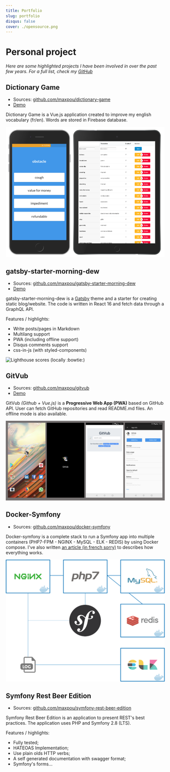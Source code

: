```yaml
---
title: Portfolio
slug: portfolio
disqus: false
cover: ./opensource.png
---
```


# Personal project

*Here are some highlighted projects I have been involved in over the past few years. For a full list, check my [GitHub](https://github.com/maxpou?tab=repositories)*

## Dictionary Game

* Sources: [github.com/maxpou/dictionary-game](https://github.com/maxpou/dictionary-game)
* [Demo](https://maxpou.github.io/dictionary-game/)

Dictionary Game is a Vue.js application created to improve my english vocabulary (fr/en). Words are stored in Firebase database.

![Dictionary Game screenshots](https://raw.githubusercontent.com/maxpou/dictionary-game/master/src/assets/screens/all-screens.png)


## gatsby-starter-morning-dew

* Sources: [github.com/maxpou/gatsby-starter-morning-dew](https://github.com/maxpou/gatsby-starter-morning-dew)
* [Demo](https://maxpou.github.io/gatsby-starter-morning-dew/)

gatsby-starter-morning-dew is a [Gatsby](https://www.gatsbyjs.org/) theme and a starter for creating static blog/website. The code is written in React 16 and fetch data through a GraphQL API.

Features / highlights:
* Write posts/pages in Markdown
* Multilang support
* PWA (including offline support)
* Disqus comments support
* css-in-js (with styled-components)


![Lighthouse scores (locally :bowtie:)](https://lighthouse.now.sh/?perf=97&pwa=96&a11y=92&bp=100&seo=100)


## GitVub

* Sources: [github.com/maxpou/gitvub](https://github.com/maxpou/gitvub)
* [Demo](https://gitvub.azurewebsites.net/#/)

GitVub *(Github + Vue.js)* is a **Progressive Web App (PWA)** based on GitHub API. User can fetch GitHub repositories and read README.md files. An offline mode is also available.

![GitVub Game screenshots](https://raw.githubusercontent.com/maxpou/gitvub/master/docs/mobile-screens.png)


## Docker-Symfony

* Sources: [github.com/maxpou/docker-symfony](https://github.com/maxpou/docker-symfony)

Docker-symfony is a complete stack to run a Symfony app into multiple containers (PHP7-FPM - NGINX - MySQL - ELK - REDIS) by using Docker compose. I've also written [an article (in french sorry)](https://www.maxpou.fr/docker-pour-symfony/) to describes how everything works.

![Docker-Symfony screenshots](https://raw.githubusercontent.com/maxpou/docker-symfony/master/doc/schema.png)


## Symfony Rest Beer Edition

* Sources: [github.com/maxpou/symfony-rest-beer-edition](https://github.com/maxpou/symfony-rest-beer-edition)

Symfony Rest Beer Edition is an application to present REST's best practices. The application uses PHP and Symfony 2.8 (LTS).

Features / highlights:

* Fully tested;
* HATEOAS Implementation;
* Use plain olds HTTP verbs;
* A self generated documentation with swagger format;
* Symfony's forms...
